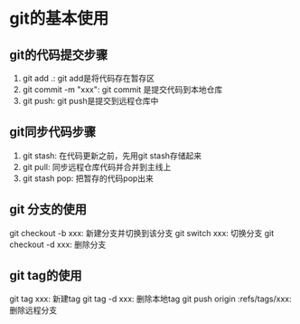 # git的基本使用

## git的代码提交步骤
1. git add .: git add是将代码存在暂存区
2. git commit -m "xxx": git commit 是提交代码到本地仓库
3. git push: git push是提交到远程仓库中

## git同步代码步骤
1. git stash: 在代码更新之前，先用git stash存储起来
2. git pull: 同步远程仓库代码并合并到主线上
3. git stash pop: 把暂存的代码pop出来

## git 分支的使用

git checkout -b xxx: 新建分支并切换到该分支
git switch xxx: 切换分支
git checkout -d xxx: 删除分支

## git tag的使用

git tag xxx: 新建tag
git tag -d xxx: 删除本地tag
git push origin :refs/tags/xxx: 删除远程分支

